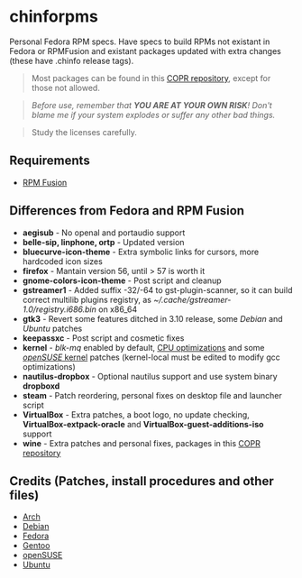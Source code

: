 # chinforpms

Personal Fedora RPM specs. Have specs to build RPMs not existant in Fedora or
RPMFusion and existant packages updated with extra changes (these have .chinfo
release tags).

> Most packages can be found in this [COPR repository](https://copr.fedorainfracloud.org/coprs/phantomx/chinforpms), except for those not allowed.

>_Before use, remember that **YOU ARE AT YOUR OWN RISK**! Don't blame me if your
>system explodes or suffer any other bad things._

>Study the licenses carefully.

## Requirements

 * [RPM Fusion](https://rpmfusion.org)

## Differences from Fedora and RPM Fusion

 * **aegisub** - No openal and portaudio support
 * **belle-sip, linphone, ortp** - Updated version
 * **bluecurve-icon-theme** - Extra symbolic links for cursors, more hardcoded icon sizes
 * **firefox** - Mantain version 56, until > 57 is worth it
 * **gnome-colors-icon-theme** - Post script and cleanup
 * **gstreamer1** - Added suffix -32/-64 to gst-plugin-scanner, so it can build
                    correct multilib plugins registry, as
                    _~/.cache/gstreamer-1.0/registry.i686.bin_ on x86_64
 * **gtk3** - Revert some features ditched in 3.10 release, some _Debian_ and
              _Ubuntu_ patches
 * **keepassxc** - Post script and cosmetic fixes
 * **kernel** - _blk-mq_ enabled by default, [CPU optimizations](https://github.com/graysky2/kernel_gcc_patch) and some
                [_openSUSE_ kernel](http://kernel.opensuse.org/cgit/kernel-source) patches
                (kernel-local must be edited to modify gcc optimizations)
 * **nautilus-dropbox** - Optional nautilus support and use system binary **dropboxd**
 * **steam** - Patch reordering, personal fixes on desktop file and launcher script
 * **VirtualBox** - Extra patches, a boot logo, no update checking, **VirtualBox-extpack-oracle**
                    and **VirtualBox-guest-additions-iso** support
 * **wine** - Extra patches and personal fixes, packages in this [COPR repository](https://copr.fedorainfracloud.org/coprs/phantomx/chinforpms-wine)

## Credits (Patches, install procedures and other files)
* [Arch](https://www.archlinux.org)
* [Debian](https://www.debian.org)
* [Fedora](https://fedoraproject.org)
* [Gentoo](https://www.gentoo.org)
* [openSUSE](https://www.opensuse.org)
* [Ubuntu](https://www.ubuntu.com)
